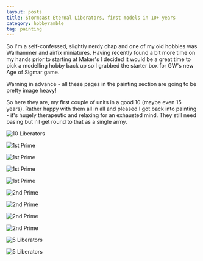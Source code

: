 ```yaml
---
layout: posts
title: Stormcast Eternal Liberators, first models in 10+ years
category: hobbyramble
tag: painting
---
```


So I'm a self-confessed, slightly nerdy chap and one of my old hobbies was Warhammer and airfix miniatures. Having recently found a bit more time on my hands prior to starting at Maker's I decided it would be a great time to pick a modelling hobby back up so I grabbed the starter box for GW's new Age of Sigmar game.

Warning in advance - all these pages in the painting section are going to be pretty image heavy!

So here they are, my first couple of units in a good 10 (maybe even 15 years). Rather happy with them all in all and pleased I got back into painting - it's hugely therapeutic and relaxing for an exhausted mind. They still need basing but I'll get round to that as a single army.

![10 Liberators](http://i.imgur.com/qSsEXNY.jpg)

![1st Prime](http://i.imgur.com/4ZDAKZo.jpg)

![1st Prime](http://i.imgur.com/YLAJQOe.jpg)

![1st Prime](http://i.imgur.com/YLAJQOe.jpg)

![1st Prime](http://i.imgur.com/3C32IHy.jpg)

![2nd Prime](http://i.imgur.com/3C32IHy.jpg)

![2nd Prime](http://i.imgur.com/3C32IHy.jpg)

![2nd Prime](http://i.imgur.com/iWPf1f2.jpg)

![2nd Prime](http://i.imgur.com/iWPf1f2.jpg)

![5 Liberators](http://i.imgur.com/U99JJ9s.jpg)

![5 Liberators](http://i.imgur.com/tgBuXQR.jpg)
